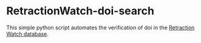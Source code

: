 # RetractionWatch-doi-search

This simple python script automates the verification of doi in the [Retraction Watch database](http://retractiondatabase.org/RetractionSearch.aspx?).
